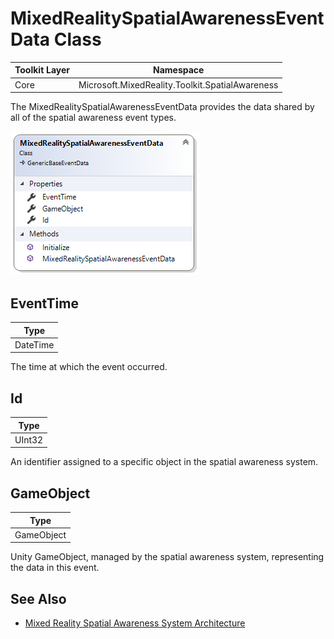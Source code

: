 # MixedRealitySpatialAwarenessEventData Class

| Toolkit Layer | Namespace |
| --- | --- |
| Core | Microsoft.MixedReality.Toolkit.SpatialAwareness |

The MixedRealitySpatialAwarenessEventData provides the data shared by all of the spatial awareness event types.

<img src="../../../External/ReadMeImages/SpatialAwareness/MixedRealitySpatialAwarenessEventData.png">

## EventTime

| Type |
| --- |
| DateTime |

The time at which the event occurred.

## Id

| Type |
| --- |
| UInt32 |

An identifier assigned to a specific object in the spatial awareness system.

## GameObject

| Type |
| --- |
| GameObject |

Unity GameObject, managed by the spatial awareness system, representing the data in this event.

## See Also

- [Mixed Reality Spatial Awareness System Architecture](SpatialAwarenessSystemArchitecture.md)
